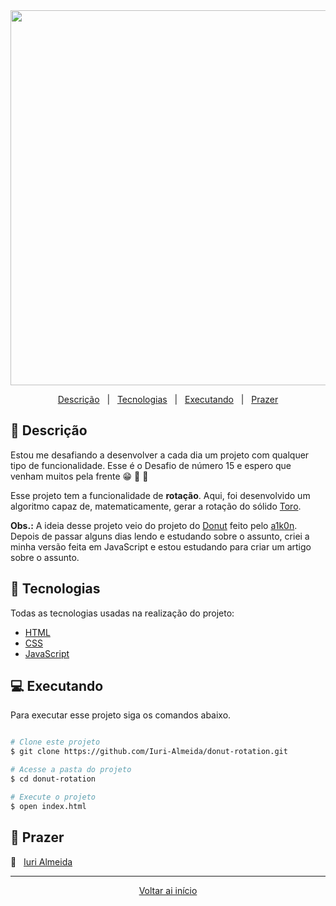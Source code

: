 <div align = "center" id = "top">

<img width="600" src="https://user-images.githubusercontent.com/60857927/111726915-985a2700-8848-11eb-864b-313f4483d22c.gif">

</div>

<div align = "center">

<p>

<a href="#descricao">Descrição</a> &#xa0; | &#xa0;
<a href="#tecnologias">Tecnologias</a> &#xa0; | &#xa0;
<a href="#executando">Executando</a> &#xa0; | &#xa0;
<a href="#prazer">Prazer</a>

</p>

</div>

<div id = "descricao">

## :pushpin: Descrição

<p>

Estou me desafiando a desenvolver a cada dia um projeto com qualquer tipo de funcionalidade. Esse é o Desafio de número 15 e espero que venham muitos pela frente 😁 🚀 💜

Esse projeto tem a funcionalidade de **rotação**. Aqui, foi desenvolvido um algoritmo capaz de, matematicamente, gerar a rotação do sólido [Toro][toro].

**Obs.:** A ideia desse projeto veio do projeto do [Donut][donut] feito pelo [a1k0n][a1k0n]. Depois de passar alguns dias lendo e estudando sobre o assunto, criei a minha versão feita em JavaScript e estou estudando para criar um artigo sobre o assunto.

</p>

</div>

<div id = "tecnologias">

## :rocket: Tecnologias

Todas as tecnologias usadas na realização do projeto:

- [HTML][html]
- [CSS][css]
- [JavaScript][js]

</div>

<div id = "executando">

## :computer: Executando

Para executar esse projeto siga os comandos abaixo.

```bash

# Clone este projeto
$ git clone https://github.com/Iuri-Almeida/donut-rotation.git

# Acesse a pasta do projeto
$ cd donut-rotation

# Execute o projeto
$ open index.html
```

</div>

<div id = "prazer">

## 🤝 Prazer

:man: &#xa0; [Iuri Almeida][linkedin]

</div>

<hr>

<div align = "center">

<a href = "#top">Voltar ai início</a>

</div>

<!-- Links -->
[toro]: https://pt.wikipedia.org/wiki/Toro_(topologia)
[html]: https://developer.mozilla.org/pt-BR/docs/Web/HTML
[css]: https://developer.mozilla.org/pt-BR/docs/Web/CSS
[js]: https://developer.mozilla.org/pt-BR/docs/Web/JavaScript
[linkedin]: https://www.linkedin.com/in/iurilopesalmeida/
[donut]: https://www.a1k0n.net/2011/07/20/donut-math.html
[a1k0n]: https://github.com/a1k0n
